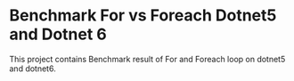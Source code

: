# Benchmark For vs Foreach Dotnet5 and Dotnet 6

This project contains Benchmark result of For and Foreach loop on dotnet5 and dotnet6.

